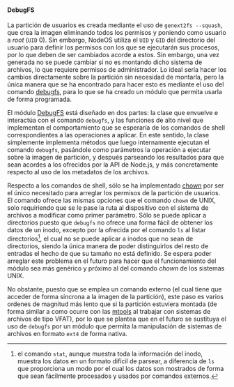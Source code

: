 #### DebugFS

La partición de usuarios es creada mediante el uso de `genext2fs --squash`, que
crea la imagen eliminando todos los permisos y poniendo como usuario a *root*
(`UID` 0). Sin embargo, NodeOS utiliza el `UID` y `GID` del directorio del
usuario para definir los permisos con los que se ejecutarán sus procesos, por lo
que deben de ser cambiados acorde a estos. Sin embargo, una vez generada no se
puede cambiar si no es montando dicho sistema de archivos, lo que requiere
permisos de administrador. Lo ideal sería hacer los cambios directamente sobre
la partición sin necesidad de montarla, pero la única manera que se ha
encontrado para hacer esto es mediante el uso del comando
[debugfs](http://linux.die.net/man/8/debugfs), para lo que se ha creado un
módulo que permita usarla de forma programada.

El módulo [DebugFS](https://github.com/piranna/DebugFS) está diseñado en dos
partes: la clase que envuelve e interactúa con el comando `debugfs`, y las
funciones de alto nivel que implementan el comportamiento que se esperaría de
los comandos de shell correspondientes a las operaciones a aplicar. En este
sentido, la clase simplemente implementa métodos que luego internamente ejecutan
el comando `debugfs`, pasándole como parámetros la operación a ejecutar sobre la
imagen de partición, y después parseando los resultados para que sean acordes a
los ofrecidos por la API de Node.js, y más concretamente respecto al uso de los
metadatos de los archivos.

Respecto a los comandos de shell, sólo se ha implementado
[chown](http://linux.die.net/man/1/chown) por ser el único necesitado para
arreglar los permisos de la partición de usuarios. El comando ofrece las mismas
opciones que el comando `chown` de UNIX, solo requiriendo que se le pase la ruta
al dispositivo con el sistema de archivos a modificar como primer parámetro.
Sólo se puede aplicar a directorios puesto que `debugfs` no ofrece una forma
fácil de obtener los datos de un inodo, excepto por la ofrecida por el comando
`ls` al listar directorios[^1], el cual no se puede aplicar a inodos que no sean
de directorios, siendo la única manera de poder distinguirlos del resto de
entradas el hecho de que su tamaño no está definido. Se espera poder arreglar
este problema en el futuro para hacer que el funcionamiento del módulo sea más
genérico y próximo al del comando *chown* de los sistemas UNIX.

No obstante, puesto que se emplea un comando externo (el cual tiene que acceder
de forma síncrona a la imagen de la partición), este paso es varios ordenes de
magnitud más lento que si la partición estuviera montada (de forma similar a
como ocurre con las [mtools](http://www.gnu.org/software/mtools) al trabajar con
sistemas de archivos de tipo VFAT), por lo que se plantea que en el futuro se
sustituya el uso de `debugfs` por un módulo que permita la manipulación de
sistemas de archivos en formato `ext4` de forma nativa.


[^1]: el comando `stat`, aunque muestra toda la información del inodo, muestra los datos en un formato difícil de parsear, a diferencia de `ls` que proporciona un modo por el cual los datos son mostrados de forma que sean fácilmente procesados y usados por comandos externos.
